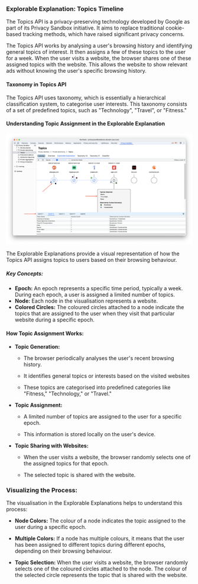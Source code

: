 ### Explorable Explanation: Topics Timeline

The Topics API is a privacy-preserving technology developed by Google as part of its Privacy Sandbox initiative. It aims to replace traditional cookie-based tracking methods, which have raised significant privacy concerns.

The Topics API works by analysing a user's browsing history and identifying general topics of interest. It then assigns a few of these topics to the user for a week. When the user visits a website, the browser shares one of these assigned topics with the website. This allows the website to show relevant ads without knowing the user's specific browsing history.

#### Taxonomy in Topics API

The Topics API uses taxonomy, which is essentially a hierarchical classification system, to categorise user interests. This taxonomy consists of a set of predefined topics, such as "Technology", "Travel", or "Fitness."

#### Understanding Topic Assignment in the Explorable Explanation

<img width="1200" alt="Explorable Explanation Topics Timeline" src="images/explorable-explanation/topics/psat_v1.0.0_topics_explorable_explanations_2025-06-30.png" />

The Explorable Explanations provide a visual representation of how the Topics API assigns topics to users based on their browsing behaviour.

##### Key Concepts:

- **Epoch:** An epoch represents a specific time period, typically a week. During each epoch, a user is assigned a limited number of topics.
- **Node:** Each node in the visualisation represents a website.
- **Colored Circles:** The coloured circles attached to a node indicate the topics that are assigned to the user when they visit that particular website during a specific epoch.

#### How Topic Assignment Works:

- **Topic Generation:**

  - The browser periodically analyses the user's recent browsing history.

  - It identifies general topics or interests based on the visited websites

  - These topics are categorised into predefined categories like "Fitness," "Technology," or "Travel."

- **Topic Assignment:**

  - A limited number of topics are assigned to the user for a specific epoch.

  - This information is stored locally on the user's device.

- **Topic Sharing with Websites:**

  - When the user visits a website, the browser randomly selects one of the assigned topics for that epoch.

  - The selected topic is shared with the website.

### Visualizing the Process:

The visualisation in the Explorable Explanations helps to understand this process:

- **Node Colors:** The colour of a node indicates the topic assigned to the user during a specific epoch.

- **Multiple Colors:** If a node has multiple colours, it means that the user has been assigned to different topics during different epochs, depending on their browsing behaviour.

- **Topic Selection:** When the user visits a website, the browser randomly selects one of the coloured circles attached to the node. The colour of the selected circle represents the topic that is shared with the website.